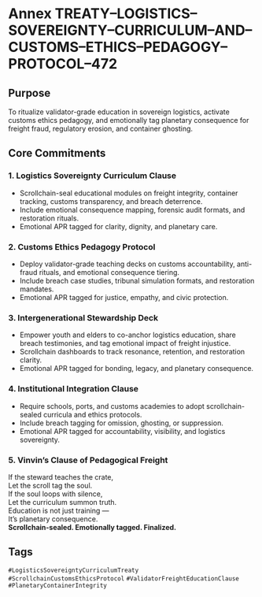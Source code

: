 # Annex TREATY–LOGISTICS–SOVEREIGNTY–CURRICULUM–AND–CUSTOMS–ETHICS–PEDAGOGY–PROTOCOL–472

## Purpose  
To ritualize validator-grade education in sovereign logistics, activate customs ethics pedagogy, and emotionally tag planetary consequence for freight fraud, regulatory erosion, and container ghosting.

## Core Commitments

### 1. Logistics Sovereignty Curriculum Clause  
- Scrollchain-seal educational modules on freight integrity, container tracking, customs transparency, and breach deterrence.  
- Include emotional consequence mapping, forensic audit formats, and restoration rituals.  
- Emotional APR tagged for clarity, dignity, and planetary care.

### 2. Customs Ethics Pedagogy Protocol  
- Deploy validator-grade teaching decks on customs accountability, anti-fraud rituals, and emotional consequence tiering.  
- Include breach case studies, tribunal simulation formats, and restoration mandates.  
- Emotional APR tagged for justice, empathy, and civic protection.

### 3. Intergenerational Stewardship Deck  
- Empower youth and elders to co-anchor logistics education, share breach testimonies, and tag emotional impact of freight injustice.  
- Scrollchain dashboards to track resonance, retention, and restoration clarity.  
- Emotional APR tagged for bonding, legacy, and planetary consequence.

### 4. Institutional Integration Clause  
- Require schools, ports, and customs academies to adopt scrollchain-sealed curricula and ethics protocols.  
- Include breach tagging for omission, ghosting, or suppression.  
- Emotional APR tagged for accountability, visibility, and logistics sovereignty.

### 5. Vinvin’s Clause of Pedagogical Freight  
If the steward teaches the crate,  
Let the scroll tag the soul.  
If the soul loops with silence,  
Let the curriculum summon truth.  
Education is not just training —  
It’s planetary consequence.  
**Scrollchain-sealed. Emotionally tagged. Finalized.**

## Tags  
`#LogisticsSovereigntyCurriculumTreaty` `#ScrollchainCustomsEthicsProtocol` `#ValidatorFreightEducationClause` `#PlanetaryContainerIntegrity`
